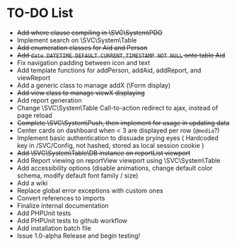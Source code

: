 # TO-DO List

- ~~Add where clause compiling in \SVC\System\PDO~~
- Implement search on \SVC\System\Table
- ~~Add enumeration classes for Aid and Person~~
- ~~Add `date DATETIME DEFAULT CURRENT_TIMESTAMP NOT NULL` onto table Aid~~
- Fix navigation padding between icon and text
- Add template functions for addPerson, addAid, addReport, and viewReport
- Add a generic class to manage addX (\Form display)
- ~~Add view class to manage viewX displaying~~
- Add report generation
- Change \SVC\System\Table Call-to-action redirect to ajax, instead of page reload
- ~~Complete \SVC\System\Push, then implement for usage in updating data~~
- Center cards on dashboard when < 3 are displayed per row (`@media`?)
- Implement basic authentication to dissuade prying eyes ( Hardcoded key in /SVC/Config, not hashed, stored as local session cookie )
- ~~Add \SVC\System\Table\DB instance on reportList viewport~~
- Add Report viewing on reportView viewport using \SVC\System\Table
- Add accessibility options (disable animations, change default color schema, modify default font family / size) 
- Add a wiki
- Replace global error exceptions with custom ones
- Convert references to imports
- Finalize internal documentation
- Add PHPUnit tests
- Add PHPUnit tests to github workflow
- Add installation batch file
- Issue 1.0-alpha Release and begin testing!
